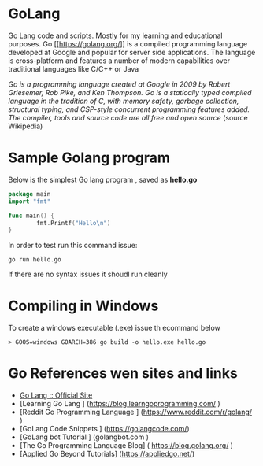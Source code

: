 # GoLang

Go Lang code and scripts. Mostly for my learning and educational purposes.
Go [[https://golang.org/]] is a compiled programming language developed at Google and popular for server side applications.
The language is cross-platform and features a number of modern capabilities over traditional languages like C/C++ or Java


*Go is a programming language created at Google in 2009 by Robert Griesemer, Rob Pike, and Ken Thompson. Go is a statically typed compiled language in the tradition of C, with memory safety, garbage collection, structural typing, and CSP-style concurrent programming features added. The compiler, tools and source code are all free and open source* (source Wikipedia)

# Sample Golang program

Below is the simplest  Go lang program , saved as **hello.go**

```go
package main
import "fmt"

func main() {
        fmt.Printf("Hello\n")
}
```

In order to test run this command issue:

```
go run hello.go
```

If there are no syntax issues it shoudl run cleanly

# Compiling in Windows

To create a windows executable (.exe) issue th ecommand below

```
> GOOS=windows GOARCH=386 go build -o hello.exe hello.go
```

# Go References wen sites and links
- [Go Lang :: Official Site ](https://www.golang.com)
- [Learning Go Lang ] (https://blog.learngoprogramming.com/ )
- [Reddit Go Programming Language ] (https://www.reddit.com/r/golang/ ) 
- [GoLang Code Snippets ] (https://golangcode.com/)
- [GoLang bot Tutorial ] (golangbot.com  )
- [The Go Programming Language Blog] ( https://blog.golang.org/ )
- [Applied Go  Beyond Tutorials] (https://appliedgo.net/)



